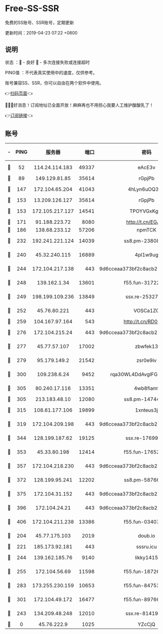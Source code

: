 # Free-SS-SSR

免费的SS账号、SSR账号，定期更新

更新时间：2019-04-23 07:22 +0800

## 说明

状态     ：🙂 - 良好 🙁 - 多次连接失败或连接超时

PING值   ：不代表真实使用中的速度，仅供参考。

账号兼容SS、SSR，你可以自由在两个软件中使用。

👉[扫码页面](https://liesauer.github.io/Free-SS-SSR/)👈

🎉🎉🎉好消息！订阅地址已全面开放！麻麻再也不用担心我要人工维护酸酸乳了！

👉[订阅链接](https://www.liesauer.net/yogurt/subscribe?ACCESS_TOKEN=DAYxR3mMaZAsaqUb)👈

## 账号

|-|PING|服务器|端口|密码|加密方式|区域|
|:----:|:----:|:-----:|-----:|:----:|:----:|:----:|
|🙂|52|114.24.114.183|49337|eAcE3v|chacha20-ietf|TW|
|🙂|89|149.129.81.85|35614|rGpjPb|rc4-md5|HK|
|🙂|147|172.104.65.204|41043|4hLyn6uOQ3hU|aes-256-cfb|JP|
|🙂|153|13.209.126.127|35614|rGpjPb|rc4-md5|KR|
|🙂|153|172.105.217.127|14541|TPOYVGxKglpi|aes-256-cfb|JP|
|🙂|171|91.188.223.72|8080|http://t.cn/EGJIyrl|rc4-md5|RU|
|🙂|186|138.68.233.12|57206|npmTCK|rc4-md5|US|
|🙂|232|192.241.221.124|14039|ss8.pm-23808367|aes-256-cfb|US|
|🙂|240|45.32.240.115|16889|4pl1w9ug|aes-256-cfb|AU|
|🙂|244|172.104.217.138|443|9d6cceaa373bf2c8acb22e60b6a58be6|aes-256-cfb|US|
|🙂|248|139.162.1.34|13601|f55.fun-31722163|aes-256-cfb|SG|
|🙂|249|198.199.109.236|13849|ssx.re-25327001|aes-256-cfb|US|
|🙂|252|45.76.80.221|443|VOSCa1ZG|aes-256-cfb|DE|
|🙂|259|104.167.97.164|543|http://t.cn/RD0D7sx|rc4-md5|CA|
|🙂|276|172.104.215.24|443|9d6cceaa373bf2c8acb22e60b6a58be6|aes-256-cfb|US|
|🙂|277|45.77.57.107|17002|zbwfek13|aes-256-cfb|GB|
|🙂|279|95.179.149.2|21542|zsr0e9iv|aes-256-cfb|NL|
|🙂|300|109.238.6.24|9452|rqa30WL4DdAvgIFG6Fs3znzTa|aes-256-cfb|FR|
|🙂|305|80.240.17.116|13351|4wb8fiamf|aes-256-cfb|DE|
|🙂|305|213.183.48.10|12080|ss8.pm-14744177|rc4-md5|RU|
|🙂|315|108.61.177.106|19899|1xnteus3j|aes-256-cfb|FR|
|🙂|319|172.104.209.198|443|9d6cceaa373bf2c8acb22e60b6a58be6|aes-256-cfb|US|
|🙂|344|128.199.187.62|19125|ssx.re-17699108|aes-256-cfb|SG|
|🙂|353|45.33.80.198|12414|f55.fun-17652829|aes-256-cfb|US|
|🙂|357|172.104.218.230|443|9d6cceaa373bf2c8acb22e60b6a58be6|aes-256-cfb|US|
|🙂|372|128.199.95.241|12202|ss8.pm-58766684|aes-256-cfb|SG|
|🙂|375|172.104.31.152|443|9d6cceaa373bf2c8acb22e60b6a58be6|aes-256-cfb|US|
|🙂|396|172.104.24.21|443|9d6cceaa373bf2c8acb22e60b6a58be6|aes-256-cfb|US|
|🙂|406|172.104.211.238|13386|f55.fun-03407561|aes-256-cfb|US|
|🙂|204|45.77.175.103|2019|doub.io|aes-128-ctr|SG|
|🙂|221|185.173.92.181|443|sssru.icu|rc4-md5|RU|
|🙂|244|139.162.185.76|9140|likky1415|aes-256-cfb|DE|
|🙂|255|172.104.56.69|11598|f55.fun-18726440|aes-256-cfb|SG|
|🙂|283|173.255.230.159|10653|f55.fun-84753420|aes-256-cfb|US|
|🙂|301|172.104.49.172|16477|f55.fun-89766175|aes-256-cfb|SG|
|🙁|243|134.209.48.248|12010|ssx.re-81419250|aes-256-cfb|US|
|🙁|0|45.76.222.9|1025|YZcCjQ|rc4-md5|JP|
